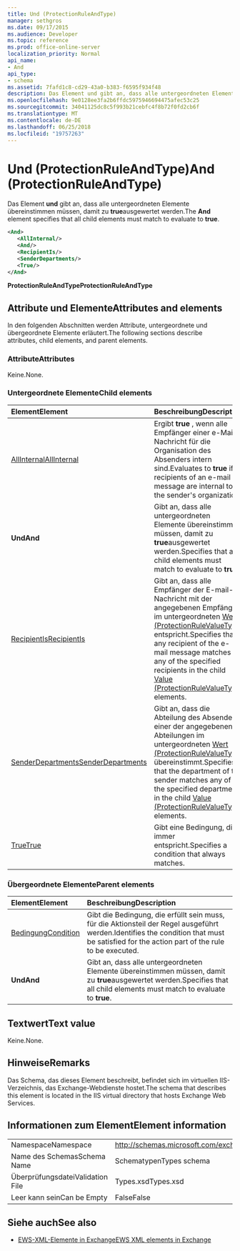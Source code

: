 ```yaml
---
title: Und (ProtectionRuleAndType)
manager: sethgros
ms.date: 09/17/2015
ms.audience: Developer
ms.topic: reference
ms.prod: office-online-server
localization_priority: Normal
api_name:
- And
api_type:
- schema
ms.assetid: 7fafd1c8-cd29-43a0-b383-f6595f934f48
description: Das Element und gibt an, dass alle untergeordneten Elemente übereinstimmen müssen, damit zu True ausgewertet werden.
ms.openlocfilehash: 9e0128ee3fa2b6ffdc5975946694475afec53c25
ms.sourcegitcommit: 34041125dc8c5f993b21cebfc4f8b72f0fd2cb6f
ms.translationtype: MT
ms.contentlocale: de-DE
ms.lasthandoff: 06/25/2018
ms.locfileid: "19757263"
---
```

# <a name="and-protectionruleandtype"></a><span data-ttu-id="e3129-103">Und (ProtectionRuleAndType)</span><span class="sxs-lookup"><span data-stu-id="e3129-103">And (ProtectionRuleAndType)</span></span>

<span data-ttu-id="e3129-104">Das Element **und** gibt an, dass alle untergeordneten Elemente übereinstimmen müssen, damit zu **true**ausgewertet werden.</span><span class="sxs-lookup"><span data-stu-id="e3129-104">The **And** element specifies that all child elements must match to evaluate to **true**.</span></span>
  
```xml
<And>
   <AllInternal/>
   <And/>
   <RecipientIs/>
   <SenderDepartments/>
   <True/>
</And>
```

 <span data-ttu-id="e3129-105">**ProtectionRuleAndType**</span><span class="sxs-lookup"><span data-stu-id="e3129-105">**ProtectionRuleAndType**</span></span>
## <a name="attributes-and-elements"></a><span data-ttu-id="e3129-106">Attribute und Elemente</span><span class="sxs-lookup"><span data-stu-id="e3129-106">Attributes and elements</span></span>

<span data-ttu-id="e3129-107">In den folgenden Abschnitten werden Attribute, untergeordnete und übergeordnete Elemente erläutert.</span><span class="sxs-lookup"><span data-stu-id="e3129-107">The following sections describe attributes, child elements, and parent elements.</span></span>
  
### <a name="attributes"></a><span data-ttu-id="e3129-108">Attribute</span><span class="sxs-lookup"><span data-stu-id="e3129-108">Attributes</span></span>

<span data-ttu-id="e3129-109">Keine.</span><span class="sxs-lookup"><span data-stu-id="e3129-109">None.</span></span>
  
### <a name="child-elements"></a><span data-ttu-id="e3129-110">Untergeordnete Elemente</span><span class="sxs-lookup"><span data-stu-id="e3129-110">Child elements</span></span>

|<span data-ttu-id="e3129-111">**Element**</span><span class="sxs-lookup"><span data-stu-id="e3129-111">**Element**</span></span>|<span data-ttu-id="e3129-112">**Beschreibung**</span><span class="sxs-lookup"><span data-stu-id="e3129-112">**Description**</span></span>|
|:-----|:-----|
|[<span data-ttu-id="e3129-113">AllInternal</span><span class="sxs-lookup"><span data-stu-id="e3129-113">AllInternal</span></span>](allinternal.md) <br/> |<span data-ttu-id="e3129-114">Ergibt **true** , wenn alle Empfänger einer e-Mail-Nachricht für die Organisation des Absenders intern sind.</span><span class="sxs-lookup"><span data-stu-id="e3129-114">Evaluates to **true** if all recipients of an e-mail message are internal to the sender's organization.</span></span>  <br/> |
|<span data-ttu-id="e3129-115">**Und**</span><span class="sxs-lookup"><span data-stu-id="e3129-115">**And**</span></span> <br/> |<span data-ttu-id="e3129-116">Gibt an, dass alle untergeordneten Elemente übereinstimmen müssen, damit zu **true**ausgewertet werden.</span><span class="sxs-lookup"><span data-stu-id="e3129-116">Specifies that all child elements must match to evaluate to **true**.</span></span>  <br/> |
|[<span data-ttu-id="e3129-117">RecipientIs</span><span class="sxs-lookup"><span data-stu-id="e3129-117">RecipientIs</span></span>](recipientis.md) <br/> |<span data-ttu-id="e3129-118">Gibt an, dass alle Empfänger der E-mail-Nachricht mit der angegebenen Empfänger im untergeordneten [Wert (ProtectionRuleValueType)](value-protectionrulevaluetype.md) entspricht.</span><span class="sxs-lookup"><span data-stu-id="e3129-118">Specifies that any recipient of the e-mail message matches any of the specified recipients in the child [Value (ProtectionRuleValueType)](value-protectionrulevaluetype.md) elements.</span></span>  <br/> |
|[<span data-ttu-id="e3129-119">SenderDepartments</span><span class="sxs-lookup"><span data-stu-id="e3129-119">SenderDepartments</span></span>](senderdepartments.md) <br/> |<span data-ttu-id="e3129-120">Gibt an, dass die Abteilung des Absenders einer der angegebenen Abteilungen im untergeordneten [Wert (ProtectionRuleValueType)](value-protectionrulevaluetype.md) übereinstimmt.</span><span class="sxs-lookup"><span data-stu-id="e3129-120">Specifies that the department of the sender matches any of the specified departments in the child [Value (ProtectionRuleValueType)](value-protectionrulevaluetype.md) elements.</span></span>  <br/> |
|[<span data-ttu-id="e3129-121">True</span><span class="sxs-lookup"><span data-stu-id="e3129-121">True</span></span>](true.md) <br/> |<span data-ttu-id="e3129-122">Gibt eine Bedingung, die immer entspricht.</span><span class="sxs-lookup"><span data-stu-id="e3129-122">Specifies a condition that always matches.</span></span>  <br/> |
   
### <a name="parent-elements"></a><span data-ttu-id="e3129-123">Übergeordnete Elemente</span><span class="sxs-lookup"><span data-stu-id="e3129-123">Parent elements</span></span>

|<span data-ttu-id="e3129-124">**Element**</span><span class="sxs-lookup"><span data-stu-id="e3129-124">**Element**</span></span>|<span data-ttu-id="e3129-125">**Beschreibung**</span><span class="sxs-lookup"><span data-stu-id="e3129-125">**Description**</span></span>|
|:-----|:-----|
|[<span data-ttu-id="e3129-126">Bedingung</span><span class="sxs-lookup"><span data-stu-id="e3129-126">Condition</span></span>](condition.md) <br/> |<span data-ttu-id="e3129-127">Gibt die Bedingung, die erfüllt sein muss, für die Aktionsteil der Regel ausgeführt werden.</span><span class="sxs-lookup"><span data-stu-id="e3129-127">Identifies the condition that must be satisfied for the action part of the rule to be executed.</span></span>  <br/> |
|<span data-ttu-id="e3129-128">**Und**</span><span class="sxs-lookup"><span data-stu-id="e3129-128">**And**</span></span> <br/> |<span data-ttu-id="e3129-129">Gibt an, dass alle untergeordneten Elemente übereinstimmen müssen, damit zu **true**ausgewertet werden.</span><span class="sxs-lookup"><span data-stu-id="e3129-129">Specifies that all child elements must match to evaluate to **true**.</span></span>  <br/> |
   
## <a name="text-value"></a><span data-ttu-id="e3129-130">Textwert</span><span class="sxs-lookup"><span data-stu-id="e3129-130">Text value</span></span>

<span data-ttu-id="e3129-131">Keine.</span><span class="sxs-lookup"><span data-stu-id="e3129-131">None.</span></span>
  
## <a name="remarks"></a><span data-ttu-id="e3129-132">Hinweise</span><span class="sxs-lookup"><span data-stu-id="e3129-132">Remarks</span></span>

<span data-ttu-id="e3129-133">Das Schema, das dieses Element beschreibt, befindet sich im virtuellen IIS-Verzeichnis, das Exchange-Webdienste hostet.</span><span class="sxs-lookup"><span data-stu-id="e3129-133">The schema that describes this element is located in the IIS virtual directory that hosts Exchange Web Services.</span></span>
  
## <a name="element-information"></a><span data-ttu-id="e3129-134">Informationen zum Element</span><span class="sxs-lookup"><span data-stu-id="e3129-134">Element information</span></span>

|||
|:-----|:-----|
|<span data-ttu-id="e3129-135">Namespace</span><span class="sxs-lookup"><span data-stu-id="e3129-135">Namespace</span></span>  <br/> |http://schemas.microsoft.com/exchange/services/2006/types  <br/> |
|<span data-ttu-id="e3129-136">Name des Schemas</span><span class="sxs-lookup"><span data-stu-id="e3129-136">Schema Name</span></span>  <br/> |<span data-ttu-id="e3129-137">Schematypen</span><span class="sxs-lookup"><span data-stu-id="e3129-137">Types schema</span></span>  <br/> |
|<span data-ttu-id="e3129-138">Überprüfungsdatei</span><span class="sxs-lookup"><span data-stu-id="e3129-138">Validation File</span></span>  <br/> |<span data-ttu-id="e3129-139">Types.xsd</span><span class="sxs-lookup"><span data-stu-id="e3129-139">Types.xsd</span></span>  <br/> |
|<span data-ttu-id="e3129-140">Leer kann sein</span><span class="sxs-lookup"><span data-stu-id="e3129-140">Can be Empty</span></span>  <br/> |<span data-ttu-id="e3129-141">False</span><span class="sxs-lookup"><span data-stu-id="e3129-141">False</span></span>  <br/> |
   
## <a name="see-also"></a><span data-ttu-id="e3129-142">Siehe auch</span><span class="sxs-lookup"><span data-stu-id="e3129-142">See also</span></span>

- [<span data-ttu-id="e3129-143">EWS-XML-Elemente in Exchange</span><span class="sxs-lookup"><span data-stu-id="e3129-143">EWS XML elements in Exchange</span></span>](ews-xml-elements-in-exchange.md)

